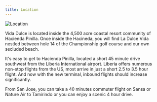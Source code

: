 ```yaml
---
title: Location
---
```

![Location](/images/pages/mapgnd.jpg)

Vida Dulce is located inside the 4,500 acre coastal resort community of Hacienda Pinilla. Once inside the Hacineda, you will find La Dulce Vida nestled between hole 14 of the Championship golf course and our own secluded beach.

It's easy to get to Hacienda Pinilla, located a short 45 minute drive southwest from the Liberia International airport. Liberia offers numerous non-stop flights from the US, most arrive in just a short 2.5 to 3.5 hour flight. And now with the new terminal, inbound flights should increase significantly.

From San Jose, you can take a 40 minutes commuter flight on Sansa or Nature Air to Tamirindo or you can enjoy a scenic 4 hour drive.
